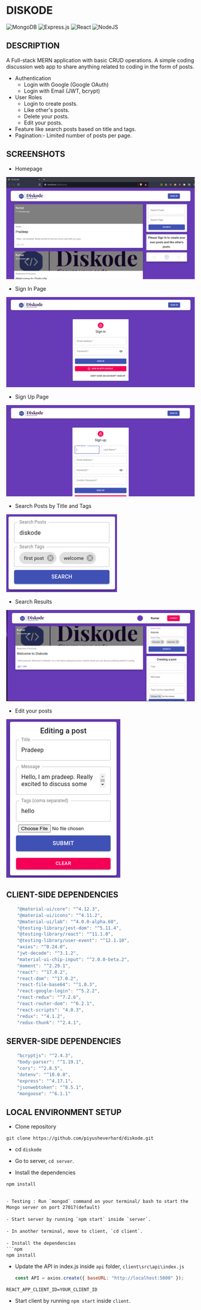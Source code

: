 # DISKODE

![MongoDB](https://img.shields.io/badge/MongoDB-%234ea94b.svg?style=for-the-badge&logo=mongodb&logoColor=white)
![Express.js](https://img.shields.io/badge/express.js-%23404d59.svg?style=for-the-badge&logo=express&logoColor=%2361DAFB)
![React](https://img.shields.io/badge/react-%2320232a.svg?style=for-the-badge&logo=react&logoColor=%2361DAFB)
![NodeJS](https://img.shields.io/badge/node.js-6DA55F?style=for-the-badge&logo=node.js&logoColor=white)

## DESCRIPTION

A Full-stack MERN application with basic CRUD operations. A simple coding discussion web app to share anything related to coding in the form of posts.
- Authentication
  - Login with Google (Google OAuth)
  - Login with Email (JWT, bcrypt)
- User Roles
  - Login to create posts.
  - Like other's posts.
  - Delete your posts.
  - Edit your posts.
- Feature like search posts based on title and tags.
- Pagination:- Limited number of posts per page.

## SCREENSHOTS
- Homepage

![image](./screenshots/Home.png)

- Sign In Page

![image](./screenshots/SignIn.png)

- Sign Up Page

![image](./screenshots/SignUp.png)

- Search Posts by Title and Tags

![image](./screenshots/search.png)

- Search Results

![image](./screenshots/search-results.png)

- Edit your posts

![image](./screenshots/Edit.png)



## CLIENT-SIDE DEPENDENCIES

```js
    "@material-ui/core": "^4.12.3",
    "@material-ui/icons": "^4.11.2",
    "@material-ui/lab": "^4.0.0-alpha.60",
    "@testing-library/jest-dom": "^5.11.4",
    "@testing-library/react": "^11.1.0",
    "@testing-library/user-event": "^12.1.10",
    "axios": "^0.24.0",
    "jwt-decode": "^3.1.2",
    "material-ui-chip-input": "^2.0.0-beta.2",
    "moment": "^2.29.1",
    "react": "^17.0.2",
    "react-dom": "^17.0.2",
    "react-file-base64": "^1.0.3",
    "react-google-login": "^5.2.2",
    "react-redux": "^7.2.6",
    "react-router-dom": "^6.2.1",
    "react-scripts": "4.0.3",
    "redux": "^4.1.2",
    "redux-thunk": "^2.4.1",
```

## SERVER-SIDE DEPENDENCIES

```js
    "bcryptjs": "^2.4.3",
    "body-parser": "^1.19.1",
    "cors": "^2.8.5",
    "dotenv": "^10.0.0",
    "express": "^4.17.1",
    "jsonwebtoken": "^8.5.1",
    "mongoose": "^6.1.1"
```

## LOCAL ENVIRONMENT SETUP 
- Clone repository 
```git
git clone https://github.com/piyusheverhard/diskode.git
```
- cd `diskode`

- Go to server, `cd server`.

- Install the dependencies
```npm
npm install
```

```

- Testing : Run `mongod` command on your terminal/ bash to start the Mongo server on port 27017(default)

- Start server by running `npm start` inside `server`.

- In another terminal, move to client, `cd client`.
 
- Install the dependencies
```npm
npm install
```
- Update the API in index.js inside `api` folder, `client\src\api\index.js`
  ```jsx
  const API = axios.create({ baseURL: "http://localhost:5000" });
  ```
  
```
REACT_APP_CLIENT_ID=YOUR_CLIENT_ID
```
- Start client by running `npm start` inside `client`.



